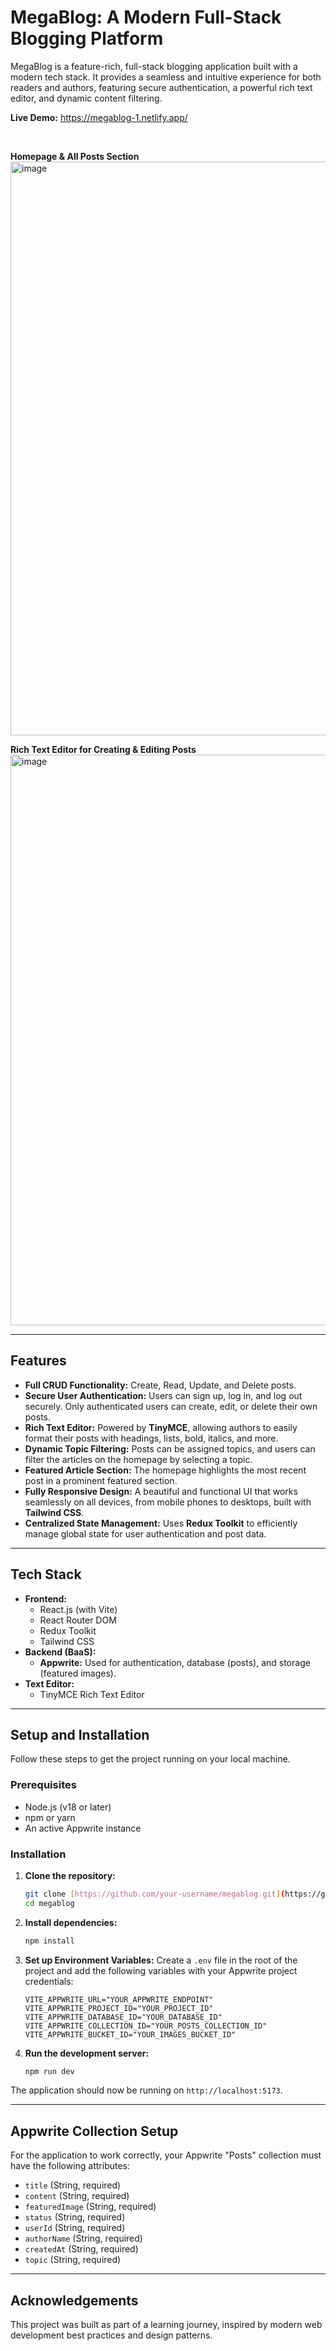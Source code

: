 # MegaBlog: A Modern Full-Stack Blogging Platform

MegaBlog is a feature-rich, full-stack blogging application built with a modern tech stack. It provides a seamless and intuitive experience for both readers and authors, featuring secure authentication, a powerful rich text editor, and dynamic content filtering.

**Live Demo:** https://megablog-1.netlify.app/

<br>

**Homepage & All Posts Section**
<img width="1898" height="918" alt="image" src="https://github.com/user-attachments/assets/1708fb2c-4411-490f-a30c-ea79b8a76227" />
<br>

**Rich Text Editor for Creating & Editing Posts**
<img width="1901" height="913" alt="image" src="https://github.com/user-attachments/assets/a5f5c0cd-3415-4892-95ef-2b18a1e2bec0" />



---

## Features

-   **Full CRUD Functionality:** Create, Read, Update, and Delete posts.
-   **Secure User Authentication:** Users can sign up, log in, and log out securely. Only authenticated users can create, edit, or delete their own posts.
-   **Rich Text Editor:** Powered by **TinyMCE**, allowing authors to easily format their posts with headings, lists, bold, italics, and more.
-   **Dynamic Topic Filtering:** Posts can be assigned topics, and users can filter the articles on the homepage by selecting a topic.
-   **Featured Article Section:** The homepage highlights the most recent post in a prominent featured section.
-   **Fully Responsive Design:** A beautiful and functional UI that works seamlessly on all devices, from mobile phones to desktops, built with **Tailwind CSS**.
-   **Centralized State Management:** Uses **Redux Toolkit** to efficiently manage global state for user authentication and post data.

---

## Tech Stack

-   **Frontend:**
    -   React.js (with Vite)
    -   React Router DOM
    -   Redux Toolkit
    -   Tailwind CSS
-   **Backend (BaaS):**
    -   **Appwrite:** Used for authentication, database (posts), and storage (featured images).
-   **Text Editor:**
    -   TinyMCE Rich Text Editor

---

## Setup and Installation

Follow these steps to get the project running on your local machine.

### Prerequisites

-   Node.js (v18 or later)
-   npm or yarn
-   An active Appwrite instance

### Installation

1.  **Clone the repository:**
    ```sh
    git clone [https://github.com/your-username/megablog.git](https://github.com/your-username/megablog.git)
    cd megablog
    ```

2.  **Install dependencies:**
    ```sh
    npm install
    ```

3.  **Set up Environment Variables:**
    Create a `.env` file in the root of the project and add the following variables with your Appwrite project credentials:

    ```env
    VITE_APPWRITE_URL="YOUR_APPWRITE_ENDPOINT"
    VITE_APPWRITE_PROJECT_ID="YOUR_PROJECT_ID"
    VITE_APPWRITE_DATABASE_ID="YOUR_DATABASE_ID"
    VITE_APPWRITE_COLLECTION_ID="YOUR_POSTS_COLLECTION_ID"
    VITE_APPWRITE_BUCKET_ID="YOUR_IMAGES_BUCKET_ID"
    ```

4.  **Run the development server:**
    ```sh
    npm run dev
    ```

The application should now be running on `http://localhost:5173`.

---

## Appwrite Collection Setup

For the application to work correctly, your Appwrite "Posts" collection must have the following attributes:

-   `title` (String, required)
-   `content` (String, required)
-   `featuredImage` (String, required)
-   `status` (String, required)
-   `userId` (String, required)
-   `authorName` (String, required)
-   `createdAt` (String, required)
-   `topic` (String, required)

---

## Acknowledgements

This project was built as part of a learning journey, inspired by modern web development best practices and design patterns.
